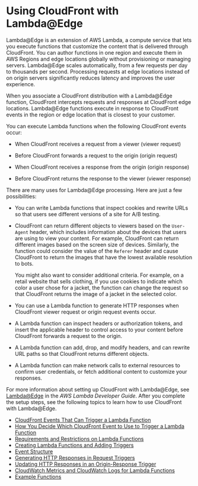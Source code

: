 # Using CloudFront with Lambda@Edge<a name="lambda-at-the-edge"></a>

Lambda@Edge is an extension of AWS Lambda, a compute service that lets you execute functions that customize the content that is delivered through CloudFront\. You can author functions in one region and execute them in AWS Regions and edge locations globally without provisioning or managing servers\. Lambda@Edge scales automatically, from a few requests per day to thousands per second\. Processing requests at edge locations instead of on origin servers significantly reduces latency and improves the user experience\.

When you associate a CloudFront distribution with a Lambda@Edge function, CloudFront intercepts requests and responses at CloudFront edge locations\. Lambda@Edge functions execute in response to CloudFront events in the region or edge location that is closest to your customer\.

You can execute Lambda functions when the following CloudFront events occur: 

+ When CloudFront receives a request from a viewer \(viewer request\)

+ Before CloudFront forwards a request to the origin \(origin request\)

+ When CloudFront receives a response from the origin \(origin response\)

+ Before CloudFront returns the response to the viewer \(viewer response\)

There are many uses for Lambda@Edge processing\. Here are just a few possibilities:

+ You can write Lambda functions that inspect cookies and rewrite URLs so that users see different versions of a site for A/B testing\.

+ CloudFront can return different objects to viewers based on the `User-Agent` header, which includes information about the devices that users are using to view your content\. For example, CloudFront can return different images based on the screen size of devices\. Similarly, the function could consider the value of the `Referer` header and cause CloudFront to return the images that have the lowest available resolution to bots\. 

  You might also want to consider additional criteria\. For example, on a retail website that sells clothing, if you use cookies to indicate which color a user chose for a jacket, the function can change the request so that CloudFront returns the image of a jacket in the selected color\.

+ You can use a Lambda function to generate HTTP responses when CloudFront viewer request or origin request events occur\.

+ A Lambda function can inspect headers or authorization tokens, and insert the applicable header to control access to your content before CloudFront forwards a request to the origin\.

+ A Lambda function can add, drop, and modify headers, and can rewrite URL paths so that CloudFront returns different objects\.

+ A Lambda function can make network calls to external resources to confirm user credentials, or fetch additional content to customize your responses\.

For more information about setting up CloudFront with Lambda@Edge, see [Lambda@Edge](http://docs.aws.amazon.com/lambda/latest/dg/lambda-edge.html) in the *AWS Lambda Developer Guide*\. After you complete the setup steps, see the following topics to learn how to use CloudFront with Lambda@Edge\.


+ [CloudFront Events That Can Trigger a Lambda Function](lambda-cloudfront-trigger-events.md)
+ [How You Decide Which CloudFront Event to Use to Trigger a Lambda Function](lambda-how-to-choose-event.md)
+ [Requirements and Restrictions on Lambda Functions](lambda-requirements-limits.md)
+ [Creating Lambda Functions and Adding Triggers](lambda-create-functions.md)
+ [Event Structure](lambda-event-structure.md)
+ [Generating HTTP Responses in Request Triggers](lambda-generating-http-responses.md)
+ [Updating HTTP Responses in an Origin\-Response Trigger](lambda-updating-http-responses.md)
+ [CloudWatch Metrics and CloudWatch Logs for Lambda Functions](lambda-cloudwatch-metrics-logging.md)
+ [Example Functions](lambda-examples.md)